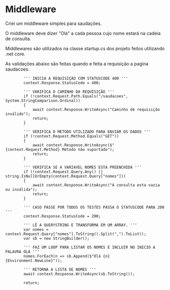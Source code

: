 # Middleware
Criei um middleware simples para saudações. 

O middleware deve dizer "Olá" a cada pessoa cujo nome estará na cadeia de consulta.

Middlewares são utilizados na classe startup.cs dos projeto feitos utilizando .net core.

As validações abaixo são feitas quando e feita a requisição a pagina saudacoes.

            ''' INICIA A REQUISIÇÃO COM STATUSCODE 400 '''
            context.Response.StatusCode = 400;
            
            ''' VARIFICA O CAMINHO DA REQUISIÇÃO '''
            if (!context.Request.Path.Equals("/saudacoes", System.StringComparison.Ordinal))
            {
                await context.Response.WriteAsync("Caminho de requisição inválido");
                return;
            }
            
            ''' VERIFICA O METODO UTILIZADO PARA ENVIAR OS DADOS '''
            if (!context.Request.Method.Equals("GET"))
            {
                await context.Response.WriteAsync($"{context.Request.Method} Método não suportado");
                return;
            }
            
            ''' VERIFICA SE A VARIAVEL NOMES ESTA PREENCHIDA '''
            if (!context.Request.Query.Any() || string.IsNullOrEmpty(context.Request.Query["nomes"]))
            {
                await context.Response.WriteAsync("A consulta esta vazia ou inválida");
                return;
            }
            
            ''' CASO PASSE POR TODOS OS TESTES PASSA O STATUSCODE PARA 200 '''
            context.Response.StatusCode = 200;
            
            ''' LÊ A QUERYSTRING E TRANSFORMA EM UM ARRAY. '''
            var nomes = context.Request.Query["nomes"].ToString().Split(",").ToList();
            var sb = new StringBuilder();
            
            ''' FAZ UM LOOP PARA LISTAR OS NOMES E INCLUIR NO INICIO A PALAVRA OLÁ '''
            nomes.ForEach(n => sb.Append($"Olá {n}{Environment.NewLine}"));
            
            ''' RETORNA A LISTA DE NOMES '''
            await context.Response.WriteAsync(sb.ToString());

            return;
